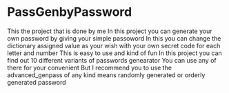 # PassGenbyPassword

This the project that is done by me 
In this project you can generate your own password by giving your simple passoword 
In this you can change the dictionary assigned value as your wish with your own secret code for each letter and number
This is easy to use and kind of fun 
In this project you can find out 10 different variants of passwords genearator 
You can use any of there for your convenient 
But I recommend you to use the advanced_genpass of any kind means randomly generated or orderly generated password 
